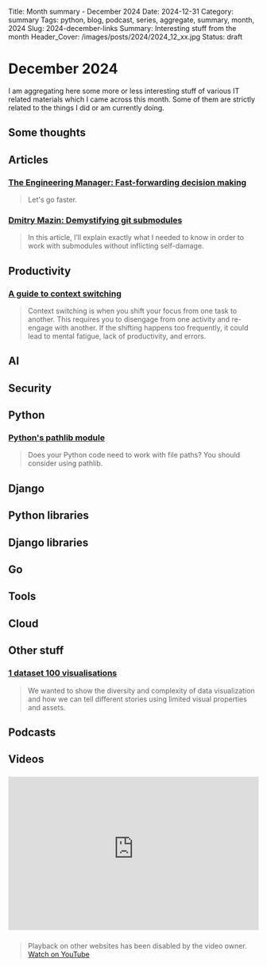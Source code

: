 Title: Month summary - December 2024
Date: 2024-12-31
Category: summary
Tags: python, blog, podcast, series, aggregate, summary, month, 2024
Slug: 2024-december-links
Summary: Interesting stuff from the month
Header_Cover: /images/posts/2024/2024_12_xx.jpg
Status: draft

# December 2024

I am aggregating here some more or less interesting stuff of various IT related materials which I came across this month.
Some of them are strictly related to the things I did or am currently doing.

## Some thoughts

## Articles

### [The Engineering Manager: Fast-forwarding decision making](https://theengineeringmanager.substack.com/p/fast-forwarding-decision-making)

> Let's go faster.

### [Dmitry Mazin: Demystifying git submodules](https://www.cyberdemon.org/2024/03/20/submodules.html)

> In this article, I’ll explain exactly what I needed to know in order to work with submodules without inflicting self-damage.

## Productivity

### [A guide to context switching](https://blog.logrocket.com/product-management/context-switching/)

> Context switching is when you shift your focus from one task to another. 
> This requires you to disengage from one activity and re-engage with another. 
> If the shifting happens too frequently, it could lead to mental fatigue, lack of productivity, and errors.

## AI

## Security

## Python

### [Python's pathlib module](https://www.pythonmorsels.com/pathlib-module/)

> Does your Python code need to work with file paths?
> You should consider using pathlib.

## Django

## Python libraries

## Django libraries

## Go

## Tools

## Cloud

## Other stuff

### [1 dataset 100 visualisations](https://100.datavizproject.com/)

> We wanted to show the diversity and complexity of data visualization and how we can tell different stories using limited visual properties and assets.

## Podcasts

## Videos

### [](https://www.youtube.com/watch?v=VIDEO_ID)

<div class="videoWrapper" style="height:0; padding-bottom:56.25%; padding-top:25px; position:relative" height="0">
    <iframe style="position:absolute; top:0; width:100%" height="100%" width="100%" src="https://www.youtube-nocookie.com/embed/VIDEO_ID" frameborder="0" allow="accelerometer; autoplay; encrypted-media; gyroscope; picture-in-picture" allowfullscreen></iframe>
</div>

### [](https://www.youtube.com/watch?v=VIDEO_ID)

> Playback on other websites has been disabled by the video owner. [Watch on YouTube](https://www.youtube.com/watch?v=VIDEO_ID)
